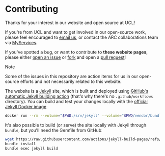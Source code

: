 # Contributing

Thanks for your interest in our website and open source at UCL!

If you're from UCL and want to get involved in our open-source work, please feel encouraged to [email us], or contact the ARC collaborations team via [MyServices].

If you've spotted a bug, or want to contribute to **these website pages**, please either [open an issue] or [fork] and open a [pull request]!

> [!NOTE]
> Some of the issues in this repository are action items for us in our open-source efforts and not necessarily related to this website.

The website is a [Jekyll] site, which is built and deployed using [GitHub's automatic Jekyll building action](https://github.com/actions/jekyll-build-pages) (that's why there's no `.github/workflows` directory).
You can build and test your changes locally with the [official Jekyll Docker image](https://hub.docker.com/r/jekyll/jekyll):

```sh
docker run --rm --volume="$PWD:/srv/jekyll" --volume="$PWD/vendor/bundle:/usr/local/bundle" -p 4000:4000 -it jekyll/jekyll:latest jekyll serve
```

It's also possible to build (or serve) the site locally with Jekyll through `bundle`, but you'll need the Gemfile from GitHub:

```sh
wget https://raw.githubusercontent.com/actions/jekyll-build-pages/refs/heads/main/Gemfile
bundle install
bundle exec jekyll build
```

[email us]: mailto:open.source@ucl.ac.uk
[MyServices]: https://myservices.ucl.ac.uk
[open an issue]: https://github.com/UCL/open-source/issues/new
[fork]: https://docs.github.com/en/pull-requests/collaborating-with-pull-requests/working-with-forks/fork-a-repo
[pull request]: https://docs.github.com/en/pull-requests/collaborating-with-pull-requests/proposing-changes-to-your-work-with-pull-requests/about-pull-requests
[Jekyll]: https://jekyllrb.com
